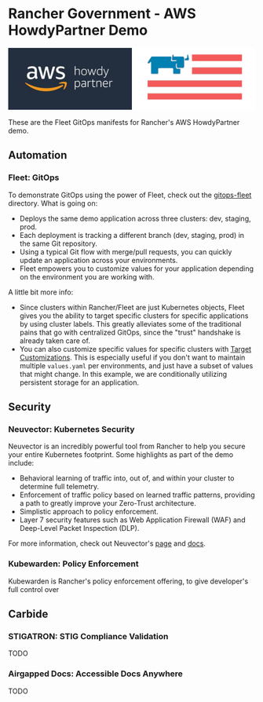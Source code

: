 # Rancher Government - AWS HowdyPartner Demo

![Howdy Partner - Rancher Government](static/howdypartner-rfed.png
)

These are the Fleet GitOps manifests for Rancher's AWS HowdyPartner demo.

## Automation
### Fleet: GitOps

To demonstrate GitOps using the power of Fleet, check out the [gitops-fleet](automation/gitops-fleet) directory. What is going on:

* Deploys the same demo application across three clusters: dev, staging, prod.
* Each deployment is tracking a different branch (dev, staging, prod) in the same Git repository.
* Using a typical Git flow with merge/pull requests, you can quickly update an application across your environments.
* Fleet empowers you to customize values for your application depending on the environment you are working with.

A little bit more info:

* Since clusters within Rancher/Fleet are just Kubernetes objects, Fleet gives you the ability to target specific clusters for specific applications by using cluster labels. This greatly alleviates some of the traditional pains that go with centralized GitOps, since the "trust" handshake is already taken care of.
* You can also customize specific values for specific clusters with [Target Customizations](https://fleet.rancher.io/gitrepo-targets#customization-per-cluster). This is especially useful if you don't want to maintain multiple `values.yaml` per environments, and just have a subset of values that might change. In this example, we are conditionally utilizing persistent storage for an application.

## Security

### Neuvector: Kubernetes Security

Neuvector is an incredibly powerful tool from Rancher to help you secure your entire Kubernetes footprint. Some highlights as part of the demo include:

* Behavioral learning of traffic into, out of, and within your cluster to determine full telemetry.
* Enforcement of traffic policy based on learned traffic patterns, providing a path to greatly improve your Zero-Trust architecture.
* Simplistic approach to policy enforcement.
* Layer 7 security features such as Web Application Firewall (WAF) and Deep-Level Packet Inspection (DLP).

For more information, check out Neuvector's [page](https://www.suse.com/neuvector/) and [docs](https://open-docs.neuvector.com/).

### Kubewarden: Policy Enforcement

Kubewarden is Rancher's policy enforcement offering, to give developer's full control over

## Carbide

### STIGATRON: STIG Compliance Validation

TODO

### Airgapped Docs: Accessible Docs Anywhere

TODO